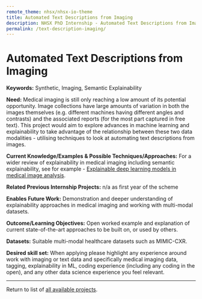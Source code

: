 ```yaml
---
remote_theme: nhsx/nhsx-io-theme
title: Automated Text Descriptions from Imaging
description: NHSX PhD Internship - Automated Text Descriptions from Imaging
permalink: /text-description-imaging/
---
```


# Automated Text Descriptions from Imaging

**Keywords:** Synthetic, Imaging, Semantic Explainability

**Need:**  Medical imaging is still only reaching a low amount of its potential opportunity.  Image collections have large amounts of variation in both the images themselves (e.g. different machines having different angles and contrasts) and the associated reports (for the most part captured in free text).  This project would aim to explore advances in machine learning and explainability to take advantage of the relationship between these two data modalities - utilising techniques to look at automating text descriptions from images.

**Current Knowledge/Examples & Possible Techniques/Approaches:** For a wider review of explainability in medical imaging including semantic explainability, see for example - [Explainable deep learning models in medical image analysis](https://arxiv.org/abs/2005.13799).

**Related Previous Internship Projects:** n/a as first year of the scheme 

**Enables Future Work:** Demonstration and deeper understanding of explainability approaches in medical imaging and working with multi-modal datasets.

**Outcome/Learning Objectives:** Open worked example and explanation of current state-of-the-art approaches to be built on, or used by others.

**Datasets:** Suitable multi-modal healthcare datasets such as MIMIC-CXR.

**Desired skill set:** When applying please highlight any experience around work with imaging or text data and specifically medical imaging data, tagging, explainability in ML, coding experience (including any coding in the open), and any other data science experience you feel relevant.

---
Return to list of [all available projects](https://nhsx.github.io/nhsx-internship-projects/).